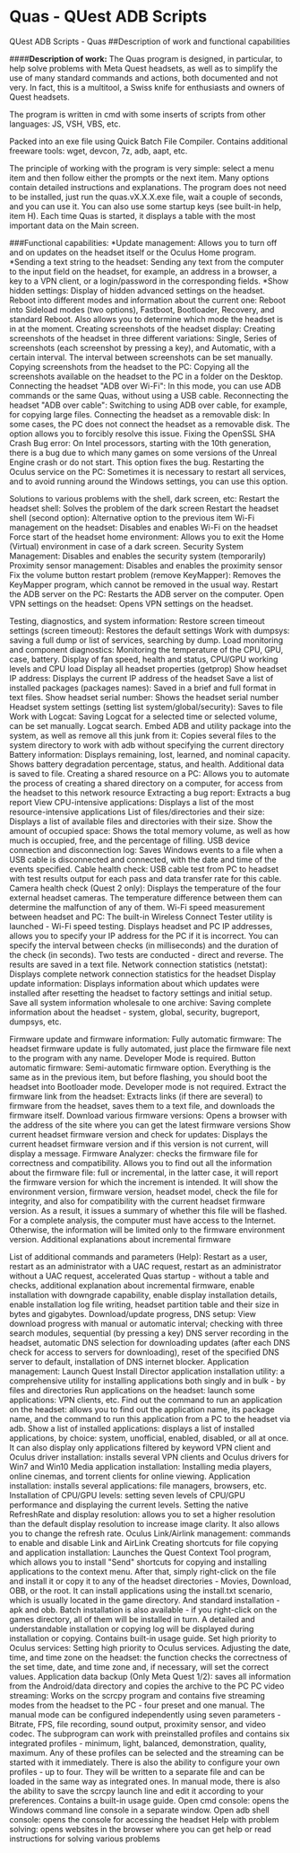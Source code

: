 # Quas - QUest ADB Scripts
QUest ADB Scripts - Quas
##Description of work and functional capabilities

####**Description of work:**
The Quas program is designed, in particular, to help solve problems with Meta Quest headsets, as well as to simplify the use of many standard commands and actions, both documented and not very. In fact, this is a multitool, a Swiss knife for enthusiasts and owners of Quest headsets.

The program is written in cmd with some inserts of scripts from other languages: JS, VSH, VBS, etc.

Packed into an exe file using Quick Batch File Compiler. Contains additional freeware tools: wget, devcon, 7z, adb, aapt, etc.

The principle of working with the program is very simple: select a menu item and then follow either the prompts or the next item. Many options contain detailed instructions and explanations.
The program does not need to be installed, just run the quas.vX.X.X.exe file, wait a couple of seconds, and you can use it. You can also use some startup keys (see built-in help, item H). Each time Quas is started, it displays a table with the most important data on the Main screen.

###Functional capabilities:
*Update management: Allows you to turn off and on updates on the headset itself or the Oculus Home program.
*Sending a text string to the headset: Sending any text from the computer to the input field on the headset, for example, an address in a browser, a key to a VPN client, or a login/password in the corresponding fields.
*Show hidden settings: Display of hidden advanced settings on the headset.
Reboot into different modes and information about the current one: Reboot into Sideload modes (two options), Fastboot, Bootloader, Recovery, and standard Reboot. Also allows you to determine which mode the headset is in at the moment.
Creating screenshots of the headset display: Creating screenshots of the headset in three different variations: Single, Series of screenshots (each screenshot by pressing a key), and Automatic, with a certain interval. The interval between screenshots can be set manually.
Copying screenshots from the headset to the PC: Copying all the screenshots available on the headset to the PC in a folder on the Desktop.
Connecting the headset "ADB over Wi-Fi": In this mode, you can use ADB commands or the same Quas, without using a USB cable.
Reconnecting the headset "ADB over cable": Switching to using ADB over cable, for example, for copying large files.
Connecting the headset as a removable disk: In some cases, the PC does not connect the headset as a removable disk. The option allows you to forcibly resolve this issue.
Fixing the OpenSSL SHA Crash Bug error: On Intel processors, starting with the 10th generation, there is a bug due to which many games on some versions of the Unreal Engine crash or do not start. This option fixes the bug.
Restarting the Oculus service on the PC: Sometimes it is necessary to restart all services, and to avoid running around the Windows settings, you can use this option.

Solutions to various problems with the shell, dark screen, etc:
Restart the headset shell: Solves the problem of the dark screen
Restart the headset shell (second option): Alternative option to the previous item
Wi-Fi management on the headset: Disables and enables Wi-Fi on the headset
Force start of the headset home environment: Allows you to exit the Home (Virtual) environment in case of a dark screen.
Security System Management: Disables and enables the security system (temporarily)
Proximity sensor management: Disables and enables the proximity sensor
Fix the volume button restart problem (remove KeyMapper): Removes the KeyMapper program, which cannot be removed in the usual way.
Restart the ADB server on the PC: Restarts the ADB server on the computer.
Open VPN settings on the headset: Opens VPN settings on the headset.

Testing, diagnostics, and system information:
Restore screen timeout settings (screen timeout): Restores the default settings
Work with dumpsys: saving a full dump or list of services, searching by dump.
Load monitoring and component diagnostics: Monitoring the temperature of the CPU, GPU, case, battery. Display of fan speed, health and status, CPU/GPU working levels and CPU load
Display all headset properties (getprop)
Show headset IP address: Displays the current IP address of the headset
Save a list of installed packages (packages names): Saved in a brief and full format in text files.
Show headset serial number: Shows the headset serial number
Headset system settings (setting list system/global/security): Saves to file
Work with Logcat: Saving Logcat for a selected time or selected volume, can be set manually. Logcat search.
Embed ADB and utility package into the system, as well as remove all this junk from it: Copies several files to the system directory to work with adb without specifying the current directory
Battery information: Displays remaining, lost, learned, and nominal capacity. Shows battery degradation percentage, status, and health. Additional data is saved to file.
Creating a shared resource on a PC: Allows you to automate the process of creating a shared directory on a computer, for access from the headset to this network resource
Extracting a bug report: Extracts a bug report
View CPU-intensive applications: Displays a list of the most resource-intensive applications
List of files/directories and their size: Displays a list of available files and directories with their size.
Show the amount of occupied space: Shows the total memory volume, as well as how much is occupied, free, and the percentage of filling.
USB device connection and disconnection log: Saves Windows events to a file when a USB cable is disconnected and connected, with the date and time of the events specified.
Cable health check: USB cable test from PC to headset with test results output for each pass and data transfer rate for this cable.
Camera health check (Quest 2 only): Displays the temperature of the four external headset cameras. The temperature difference between them can determine the malfunction of any of them.
Wi-Fi speed measurement between headset and PC: The built-in Wireless Connect Tester utility is launched - Wi-Fi speed testing. Displays headset and PC IP addresses, allows you to specify your IP address for the PC if it is incorrect. You can specify the interval between checks (in milliseconds) and the duration of the check (in seconds). Two tests are conducted - direct and reverse. The results are saved in a text file.
Network connection statistics (netstat): Displays complete network connection statistics for the headset
Display update information: Displays information about which updates were installed after resetting the headset to factory settings and initial setup.
Save all system information wholesale to one archive: Saving complete information about the headset - system, global, security, bugreport, dumpsys, etc.

Firmware update and firmware information:
Fully automatic firmware: The headset firmware update is fully automated, just place the firmware file next to the program with any name. Developer Mode is required.
Button automatic firmware: Semi-automatic firmware option. Everything is the same as in the previous item, but before flashing, you should boot the headset into Bootloader mode. Developer mode is not required.
Extract the firmware link from the headset: Extracts links (if there are several) to firmware from the headset, saves them to a text file, and downloads the firmware itself.
Download various firmware versions: Opens a browser with the address of the site where you can get the latest firmware versions
Show current headset firmware version and check for updates: Displays the current headset firmware version and if this version is not current, will display a message.
Firmware Analyzer: checks the firmware file for correctness and compatibility. Allows you to find out all the information about the firmware file: full or incremental, in the latter case, it will report the firmware version for which the increment is intended. It will show the environment version, firmware version, headset model, check the file for integrity, and also for compatibility with the current headset firmware version. As a result, it issues a summary of whether this file will be flashed. For a complete analysis, the computer must have access to the Internet. Otherwise, the information will be limited only to the firmware environment version.
Additional explanations about incremental firmware


List of additional commands and parameters (Help): Restart as a user, restart as an administrator with a UAC request, restart as an administrator without a UAC request, accelerated Quas startup - without a table and checks, additional explanation about incremental firmware, enable installation with downgrade capability, enable display installation details, enable installation log file writing, headset partition table and their size in bytes and gigabytes.
Download/update progress, DNS setup: View download progress with manual or automatic interval; checking with three search modules, sequential (by pressing a key) DNS server recording in the headset, automatic DNS selection for downloading updates (after each DNS check for access to servers for downloading), reset of the specified DNS server to default, installation of DNS internet blocker.
Application management:
Launch Quest Install Director application installation utility: a comprehensive utility for installing applications both singly and in bulk - by files and directories
Run applications on the headset: launch some applications: VPN clients, etc.
Find out the command to run an application on the headset: allows you to find out the application name, its package name, and the command to run this application from a PC to the headset via adb.
Show a list of installed applications: displays a list of installed applications, by choice: system, unofficial, enabled, disabled, or all at once. It can also display only applications filtered by keyword
VPN client and Oculus driver installation: installs several VPN clients and Oculus drivers for Win7 and Win10
Media application installation: Installing media players, online cinemas, and torrent clients for online viewing.
Application installation: installs several applications: file managers, browsers, etc.
Installation of CPU/GPU levels: setting seven levels of CPU/GPU performance and displaying the current levels.
Setting the native RefreshRate and display resolution: allows you to set a higher resolution than the default display resolution to increase image clarity. It also allows you to change the refresh rate.
Oculus Link/Airlink management: commands to enable and disable Link and AirLink
Creating shortcuts for file copying and application installation: Launches the Quest Context Tool program, which allows you to install "Send" shortcuts for copying and installing applications to the context menu. After that, simply right-click on the file and install it or copy it to any of the headset directories - Movies, Download, OBB, or the root. It can install applications using the install.txt scenario, which is usually located in the game directory. And standard installation - apk and obb. Batch installation is also available - if you right-click on the games directory, all of them will be installed in turn. A detailed and understandable installation or copying log will be displayed during installation or copying. Contains built-in usage guide.
Set high priority to Oculus services: Setting high priority to Oculus services.
Adjusting the date, time, and time zone on the headset: the function checks the correctness of the set time, date, and time zone and, if necessary, will set the correct values.
Application data backup (Only Meta Quest 1/2): saves all information from the Android/data directory and copies the archive to the PC
PC video streaming: Works on the scrcpy program and contains five streaming modes from the headset to the PC - four preset and one manual. The manual mode can be configured independently using seven parameters - Bitrate, FPS, file recording, sound output, proximity sensor, and video codec. The subprogram can work with preinstalled profiles and contains six integrated profiles - minimum, light, balanced, demonstration, quality, maximum. Any of these profiles can be selected and the streaming can be started with it immediately. There is also the ability to configure your own profiles - up to four. They will be written to a separate file and can be loaded in the same way as integrated ones. In manual mode, there is also the ability to save the scrcpy launch line and edit it according to your preferences. Contains a built-in usage guide.
Open cmd console: opens the Windows command line console in a separate window.
Open adb shell console: opens the console for accessing the headset
Help with problem solving: opens websites in the browser where you can get help or read instructions for solving various problems

